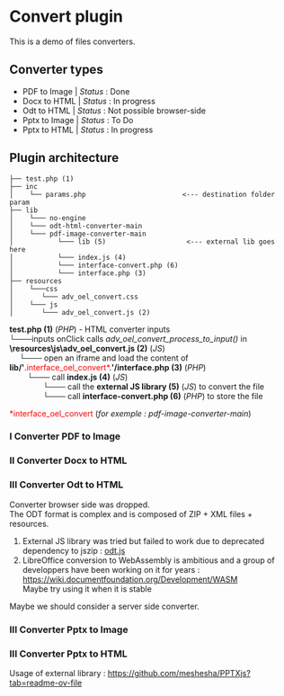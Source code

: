 # Convert plugin
This is a demo of files converters.

## Converter types
- PDF to Image      | <em>Status</em> : Done
- Docx to HTML      | <em>Status</em> : In progress
- Odt to HTML       | <em>Status</em> : Not possible browser-side
- Pptx to Image     | <em>Status</em> : To Do
- Pptx to HTML      | <em>Status</em> : In progress

## Plugin architecture

```
├── test.php (1)
├── inc
│    └── params.php                        <--- destination folder param
├── lib
│    └─── no-engine
│    └─── odt-html-converter-main
│    └─── pdf-image-converter-main
│           └─── lib (5)                    <--- external lib goes here
│           └─── index.js (4)
│           └─── interface-convert.php (6)
│           └─── interface.php (3)
├── resources
│    └───css
│       └─── adv_oel_convert.css
│    └─── js
│       └─── adv_oel_convert.js (2)
```


__test.php (1)__ (*PHP*) - HTML converter inputs <br/>
└───inputs onClick calls *adv_oel_convert_process_to_input()* in __\resources\js\adv_oel_convert.js (2)__ (*JS*)<br/>
&emsp;  └─── open an iframe and load the content of __lib/'__.<span style="color:red">interface_oel_convert*</span>.__'/interface.php (3)__ (*PHP*) <br/>
&emsp;&emsp; └───  call __index.js (4)__ (*JS*) <br/>
&emsp;&emsp;&emsp;&emsp; └───  call the __external JS library (5)__ (*JS*) to convert the file <br/>
&emsp;&emsp;&emsp;&emsp; └─── call __interface-convert.php (6)__ (*PHP*) to store the file<br/>

<span style="color:red">*interface_oel_convert</span> (_for exemple : pdf-image-converter-main_) <br/>

### I Converter PDF to Image

### II Converter Docx to HTML

### III Converter Odt to HTML
Converter browser side was dropped. <br/>
The ODT format is complex and is composed of ZIP + XML files + resources.

1) External JS library was tried but failed to work due to deprecated dependency to jszip : [odt.js](https://github.com/codexa/odt.js/blob/master/README.md)
2) LibreOffice conversion to WebAssembly is ambitious and a group of developpers have been working on it for years : https://wiki.documentfoundation.org/Development/WASM
<br/>Maybe try using it when it is stable

Maybe we should consider a server side converter.

### III Converter Pptx to Image

### III Converter Pptx to HTML

Usage of external library : https://github.com/meshesha/PPTXjs?tab=readme-ov-file